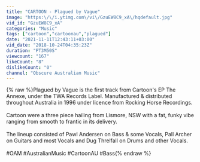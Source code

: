 ```yaml
---
title: "CARTOON - Plagued by Vague"
image: "https:\/\/i.ytimg.com\/vi\/GzuEW8C9_xA\/hqdefault.jpg"
vid_id: "GzuEW8C9_xA"
categories: "Music"
tags: ["cartoon","cartoonau","plagued"]
date: "2021-11-11T12:43:11+03:00"
vid_date: "2018-10-24T04:35:23Z"
duration: "PT3M50S"
viewcount: "167"
likeCount: "8"
dislikeCount: "0"
channel: "Obscure Australian Music"
---
```

{% raw %}Plagued by Vague is the first track from Cartoon's EP The Annexe, under the TWA Records Label. Manufactured &amp; distributed throughout Australia in 1996 under licence from Rocking Horse Recordings.<br /><br />Cartoon were a three piece hailing from Lismore, NSW with a fat, funky vibe ranging from smooth to frantic in its delivery.<br /><br />The lineup consisted of Pawl Andersen on Bass &amp; some Vocals, Pall Archer on Guitars and most Vocals and Dug Threlfall on Drums and other Vocals.<br /><br />#OAM #AustralianMusic #CartoonAU #Bass{% endraw %}
